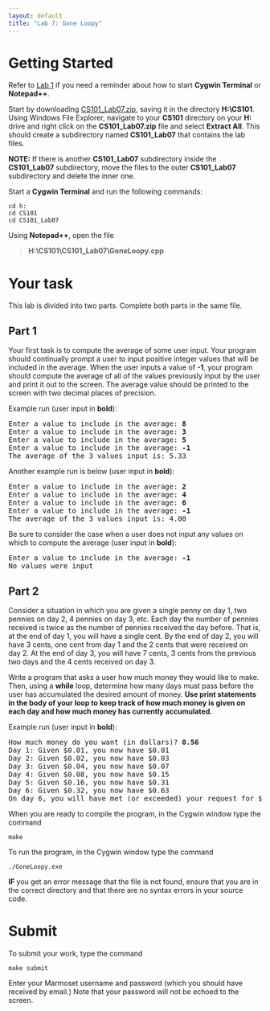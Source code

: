 ```yaml
---
layout: default
title: "Lab 7: Gone Loopy"
---
```


Getting Started
===============

Refer to [Lab 1](lab01.html) if you need a reminder about how to start **Cygwin Terminal** or **Notepad++**.

Start by downloading [CS101\_Lab07.zip](CS101_Lab07.zip), saving it in the directory **H:\\CS101**. Using Windows File Explorer, navigate to your **CS101** directory on your **H:** drive and right click on the **CS101\_Lab07.zip** file and select **Extract All**. This should create a subdirectory named **CS101\_Lab07** that contains the lab files. 

**NOTE:** If there is another **CS101\_Lab07** subdirectory inside the **CS101\_Lab07** subdirectory, move the files to the outer **CS101\_Lab07** subdirectory and delete the inner one.

Start a **Cygwin Terminal** and run the following commands:

    cd h:
    cd CS101
    cd CS101_Lab07

Using **Notepad++**, open the file

> **H:\\CS101\\CS101\_Lab07\\GoneLoopy.cpp**

Your task
=========

This lab is divided into two parts. Complete both parts in the same file.

Part 1
------

Your first task is to compute the average of some user input. Your program should continually prompt a user to input positive integer values that will be included in the average. When the user inputs a value of **-1**, your program should compute the average of all of the values previously input by the user and print it out to the screen. The average value should be printed to the screen with two decimal places of precision.

Example run (user input in **bold**):

<pre>
Enter a value to include in the average: <b>8</b>
Enter a value to include in the average: <b>3</b>
Enter a value to include in the average: <b>5</b>
Enter a value to include in the average: <b>-1</b>
The average of the 3 values input is: 5.33
</pre>

Another example run is below (user input in **bold**):

<pre>
Enter a value to include in the average: <b>2</b>
Enter a value to include in the average: <b>4</b>
Enter a value to include in the average: <b>6</b>
Enter a value to include in the average: <b>-1</b>
The average of the 3 values input is: 4.00
</pre>

Be sure to consider the case when a user does not input any values on which to compute the average (user input in **bold**):

<pre>
Enter a value to include in the average: <b>-1</b>
No values were input
</pre>

Part 2
------

Consider a situation in which you are given a single penny on day 1, two pennies on day 2, 4 pennies on day 3, etc. Each day the number of pennies received is twice as the number of pennies received the day before. That is, at the end of day 1, you will have a single cent. By the end of day 2, you will have 3 cents, one cent from day 1 and the 2 cents that were received on day 2. At the end of day 3, you will have 7 cents, 3 cents from the previous two days and the 4 cents received on day 3.

Write a program that asks a user how much money they would like to make. Then, using a **while** loop, determine how many days must pass before the user has accumulated the desired amount of money. **Use print statements in the body of your loop to keep track of how much money is given on each day and how much money has currently accumulated.**

Example run (user input in **bold**):

<pre>
How much money do you want (in dollars)? <b>0.56</b>
Day 1: Given $0.01, you now have $0.01
Day 2: Given $0.02, you now have $0.03
Day 3: Given $0.04, you now have $0.07
Day 4: Given $0.08, you now have $0.15
Day 5: Given $0.16, you now have $0.31
Day 6: Given $0.32, you now have $0.63
On day 6, you will have met (or exceeded) your request for $0.56 with a total of $0.63.
</pre>

When you are ready to compile the program, in the Cygwin window type the command

    make

To run the program, in the Cygwin window type the command

    ./GoneLoopy.exe

**IF** you get an error message that the file is not found, ensure that you are in the correct directory and that there are no syntax errors in your source code.

Submit
======

To submit your work, type the command

    make submit

Enter your Marmoset username and password (which you should have received by email.) Note that your password will not be echoed to the screen.

